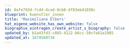 ```yaml
---
id: 8afe793d-7cdd-4cad-8cb6-df83eb41030c
blueprint: kuenstler_innen
title: 'Maximiliane Elbers'
hat_eigene_website_has_own_website: false
biographie_eintragen_create_artist_s_biography: false
updated_by: b1a43fd3-c865-4122-b6cc-50cfa81a1985
updated_at: 1674560734
---
```

